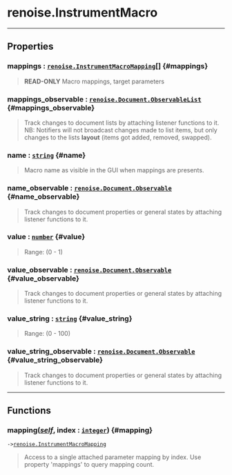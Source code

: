 # renoise.InstrumentMacro  

<!-- toc -->
  

---  
## Properties
### mappings : [`renoise.InstrumentMacroMapping`](../../API/renoise/renoise.InstrumentMacroMapping.md)[] {#mappings}
> **READ-ONLY** Macro mappings, target parameters

### mappings_observable : [`renoise.Document.ObservableList`](../../API/renoise/renoise.Document.ObservableList.md) {#mappings_observable}
> Track changes to document lists by attaching listener functions to it.
> NB: Notifiers will not broadcast changes made to list items, but only changes
> to the lists **layout** (items got added, removed, swapped).

### name : [`string`](../../API/builtins/string.md) {#name}
> Macro name as visible in the GUI when mappings are presents.

### name_observable : [`renoise.Document.Observable`](../../API/renoise/renoise.Document.Observable.md) {#name_observable}
> Track changes to document properties or general states by attaching listener
> functions to it.

### value : [`number`](../../API/builtins/number.md) {#value}
> Range: (0 - 1)

### value_observable : [`renoise.Document.Observable`](../../API/renoise/renoise.Document.Observable.md) {#value_observable}
> Track changes to document properties or general states by attaching listener
> functions to it.

### value_string : [`string`](../../API/builtins/string.md) {#value_string}
> Range: (0 - 100)

### value_string_observable : [`renoise.Document.Observable`](../../API/renoise/renoise.Document.Observable.md) {#value_string_observable}
> Track changes to document properties or general states by attaching listener
> functions to it.

  

---  
## Functions
### mapping([*self*](../../API/builtins/self.md), index : [`integer`](../../API/builtins/integer.md)) {#mapping}
`->`[`renoise.InstrumentMacroMapping`](../../API/renoise/renoise.InstrumentMacroMapping.md)  

> Access to a single attached parameter mapping by index. Use property
> 'mappings' to query mapping count.  

